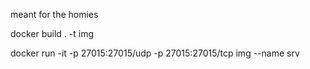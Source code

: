 meant for the homies

docker build . -t img

docker run -it -p 27015:27015/udp -p 27015:27015/tcp img --name srv
